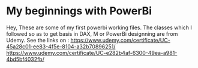 # My beginnings with PowerBi
Hey, 
These are some of my first powerbi working files. The classes which I followed so as to get basis in DAX, M or PowerBi designning are from Udemy. 
See the links on : 
https://www.udemy.com/certificate/UC-45a28c01-ee83-4f5e-8104-a32b70896251/
https://www.udemy.com/certificate/UC-e282b4af-6300-49ea-a981-4bd5bf4032fb/
